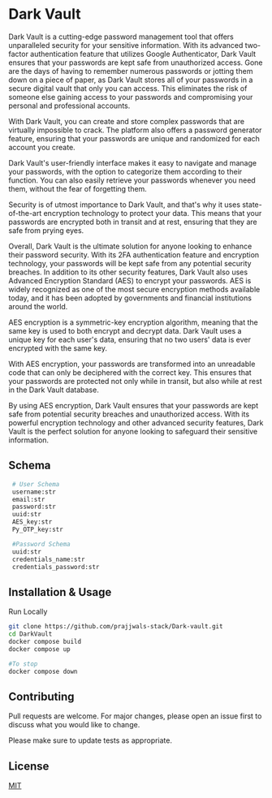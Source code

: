 # Dark Vault

Dark Vault is a cutting-edge password management tool that offers unparalleled security for your sensitive information. With its advanced two-factor authentication feature that utilizes Google Authenticator, Dark Vault ensures that your passwords are kept safe from unauthorized access. Gone are the days of having to remember numerous passwords or jotting them down on a piece of paper, as Dark Vault stores all of your passwords in a secure digital vault that only you can access. This eliminates the risk of someone else gaining access to your passwords and compromising your personal and professional accounts.

With Dark Vault, you can create and store complex passwords that are virtually impossible to crack. The platform also offers a password generator feature, ensuring that your passwords are unique and randomized for each account you create.

Dark Vault's user-friendly interface makes it easy to navigate and manage your passwords, with the option to categorize them according to their function. You can also easily retrieve your passwords whenever you need them, without the fear of forgetting them.

Security is of utmost importance to Dark Vault, and that's why it uses state-of-the-art encryption technology to protect your data. This means that your passwords are encrypted both in transit and at rest, ensuring that they are safe from prying eyes.

Overall, Dark Vault is the ultimate solution for anyone looking to enhance their password security. With its 2FA authentication feature and encryption technology, your passwords will be kept safe from any potential security breaches.
In addition to its other security features, Dark Vault also uses Advanced Encryption Standard (AES) to encrypt your passwords. AES is widely recognized as one of the most secure encryption methods available today, and it has been adopted by governments and financial institutions around the world.

AES encryption is a symmetric-key encryption algorithm, meaning that the same key is used to both encrypt and decrypt data. Dark Vault uses a unique key for each user's data, ensuring that no two users' data is ever encrypted with the same key.

With AES encryption, your passwords are transformed into an unreadable code that can only be deciphered with the correct key. This ensures that your passwords are protected not only while in transit, but also while at rest in the Dark Vault database.

By using AES encryption, Dark Vault ensures that your passwords are kept safe from potential security breaches and unauthorized access. With its powerful encryption technology and other advanced security features, Dark Vault is the perfect solution for anyone looking to safeguard their sensitive information.

## Schema
```bash
 # User Schema
 username:str
 email:str
 password:str
 uuid:str
 AES_key:str
 Py_OTP_key:str

 #Password Schema
 uuid:str
 credentials_name:str
 credentials_password:str
 ```

## Installation & Usage

Run Locally

```bash
git clone https://github.com/prajjwals-stack/Dark-vault.git
cd DarkVault
docker compose build
docker compose up

#To stop 
docker compose down
```

## Contributing

Pull requests are welcome. For major changes, please open an issue first
to discuss what you would like to change.

Please make sure to update tests as appropriate.

## License

[MIT](https://choosealicense.com/licenses/mit/)